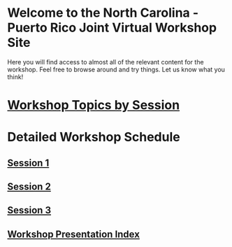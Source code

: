 # Welcome to the North Carolina - Puerto Rico Joint Virtual Workshop Site

Here you will find access to almost all of the relevant content for the workshop.  Feel free to browse around and try things.  Let us know what you think!

# [Workshop Topics by Session](https://rapid-research.github.io/nc_pr_virtual_workshop/schedule/workshop_topic_sched.html)

# Detailed Workshop Schedule
## [Session 1](https://rapid-research.github.io/nc_pr_virtual_workshop/schedule/session1_2021_wkshp_sched.html)
## [Session 2](https://rapid-research.github.io/nc_pr_virtual_workshop/schedule/session2_2021_wkshp_sched.html)
## [Session 3](https://rapid-research.github.io/nc_pr_virtual_workshop/schedule/session3_2021_wkshp_schedhtml)

## [Workshop Presentation Index](https://rapid-research.github.io/nc_pr_virtual_workshop/presentations/presentation_index.html)






